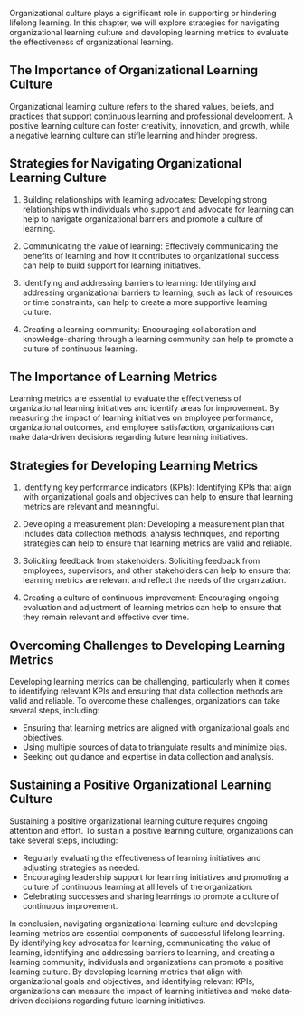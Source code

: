 
Organizational culture plays a significant role in supporting or hindering lifelong learning. In this chapter, we will explore strategies for navigating organizational learning culture and developing learning metrics to evaluate the effectiveness of organizational learning.

The Importance of Organizational Learning Culture
-------------------------------------------------

Organizational learning culture refers to the shared values, beliefs, and practices that support continuous learning and professional development. A positive learning culture can foster creativity, innovation, and growth, while a negative learning culture can stifle learning and hinder progress.

Strategies for Navigating Organizational Learning Culture
---------------------------------------------------------

1. Building relationships with learning advocates: Developing strong relationships with individuals who support and advocate for learning can help to navigate organizational barriers and promote a culture of learning.

2. Communicating the value of learning: Effectively communicating the benefits of learning and how it contributes to organizational success can help to build support for learning initiatives.

3. Identifying and addressing barriers to learning: Identifying and addressing organizational barriers to learning, such as lack of resources or time constraints, can help to create a more supportive learning culture.

4. Creating a learning community: Encouraging collaboration and knowledge-sharing through a learning community can help to promote a culture of continuous learning.

The Importance of Learning Metrics
----------------------------------

Learning metrics are essential to evaluate the effectiveness of organizational learning initiatives and identify areas for improvement. By measuring the impact of learning initiatives on employee performance, organizational outcomes, and employee satisfaction, organizations can make data-driven decisions regarding future learning initiatives.

Strategies for Developing Learning Metrics
------------------------------------------

1. Identifying key performance indicators (KPIs): Identifying KPIs that align with organizational goals and objectives can help to ensure that learning metrics are relevant and meaningful.

2. Developing a measurement plan: Developing a measurement plan that includes data collection methods, analysis techniques, and reporting strategies can help to ensure that learning metrics are valid and reliable.

3. Soliciting feedback from stakeholders: Soliciting feedback from employees, supervisors, and other stakeholders can help to ensure that learning metrics are relevant and reflect the needs of the organization.

4. Creating a culture of continuous improvement: Encouraging ongoing evaluation and adjustment of learning metrics can help to ensure that they remain relevant and effective over time.

Overcoming Challenges to Developing Learning Metrics
----------------------------------------------------

Developing learning metrics can be challenging, particularly when it comes to identifying relevant KPIs and ensuring that data collection methods are valid and reliable. To overcome these challenges, organizations can take several steps, including:

* Ensuring that learning metrics are aligned with organizational goals and objectives.
* Using multiple sources of data to triangulate results and minimize bias.
* Seeking out guidance and expertise in data collection and analysis.

Sustaining a Positive Organizational Learning Culture
-----------------------------------------------------

Sustaining a positive organizational learning culture requires ongoing attention and effort. To sustain a positive learning culture, organizations can take several steps, including:

* Regularly evaluating the effectiveness of learning initiatives and adjusting strategies as needed.
* Encouraging leadership support for learning initiatives and promoting a culture of continuous learning at all levels of the organization.
* Celebrating successes and sharing learnings to promote a culture of continuous improvement.

In conclusion, navigating organizational learning culture and developing learning metrics are essential components of successful lifelong learning. By identifying key advocates for learning, communicating the value of learning, identifying and addressing barriers to learning, and creating a learning community, individuals and organizations can promote a positive learning culture. By developing learning metrics that align with organizational goals and objectives, and identifying relevant KPIs, organizations can measure the impact of learning initiatives and make data-driven decisions regarding future learning initiatives.
